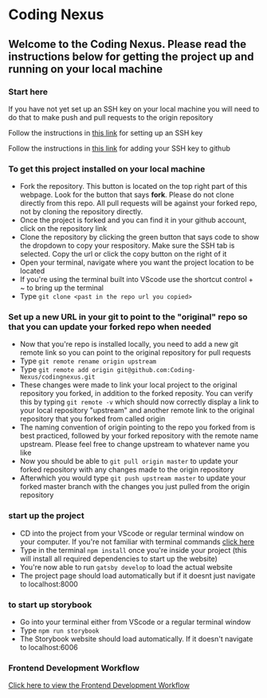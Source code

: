 # Coding Nexus

## Welcome to the Coding Nexus. Please read the instructions below for getting the project up and running on your local machine

### Start here

If you have not yet set up an SSH key on your local machine you will need to do that to make push and pull requests to the origin repository

Follow the instructions in [this link](https://docs.github.com/en/free-pro-team@latest/github/authenticating-to-github/generating-a-new-ssh-key-and-adding-it-to-the-ssh-agent) for setting up an SSH key

Follow the instructions in [this link](https://docs.github.com/en/free-pro-team@latest/github/authenticating-to-github/adding-a-new-ssh-key-to-your-github-account) for adding your SSH key to github

### To get this project installed on your local machine

* Fork the repository. This button is located on the top right part of this webpage. Look for the button that says **fork**. Please do not clone directly from this repo. All pull requests will be against your forked repo, not by cloning the repository directly.
* Once the project is forked and you can find it in your github account, click on the repository link
* Clone the repository by clicking the green button that says code to show the dropdown to copy your respository. Make sure the SSH tab is selected. Copy the url or click the copy button on the right of it
* Open your terminal, navigate where you want the project location to be located
* If you're using the terminal built into VScode use the shortcut control + ~ to bring up the terminal
* Type `git clone <past in the repo url you copied>`

### Set up a new URL in your git to point to the "original" repo so that you can update your forked repo when needed

* Now that you're repo is installed locally, you need to add a new git remote link so you can point to the original repository for pull requests
* Type `git remote rename origin upstream`
* Type `git remote add origin git@github.com:Coding-Nexus/codingnexus.git`
* These changes were made to link your local project to the original repository you forked, in addition to the forked reposity. You can verify this by typing `git remote -v` which should now correctly display a link to your local repository "upstream" and another remote link to the original repository that you forked from called origin
* The naming convention of origin pointing to the repo you forked from is best practiced, followed by your forked repository with the remote name upstream. Please feel free to change upstream to whatever name you like
* Now you should be able to `git pull origin master` to update your forked repository with any changes made to the origin repository
* Afterwhich you would type `git push upstream master` to update your forked master branch with the changes you just pulled from the origin repository

### start up the project

* CD into the project from your VScode or regular terminal window on your computer. If you're not familiar with terminal commands [click here](https://www.youtube.com/watch?v=5XgBd6rjuDQ)
* Type in the terminal `npm install` once you're inside your project (this will install all required dependencies to start up the website)
* You're now able to run `gatsby develop` to load the actual website
* The project page should load automatically but if it doesnt just navigate to localhost:8000

### to start up storybook

* Go into your terminal either from VScode or a regular terminal window
* Type `npm run storybook`
* The Storybook website should load automatically. If it doesn't navigate to localhost:6006


### Frontend Development Workflow

[Click here to view the Frontend Development Workflow](https://github.com/Coding-Nexus/codingnexus/blob/master/docs/workflow/frontend.md)